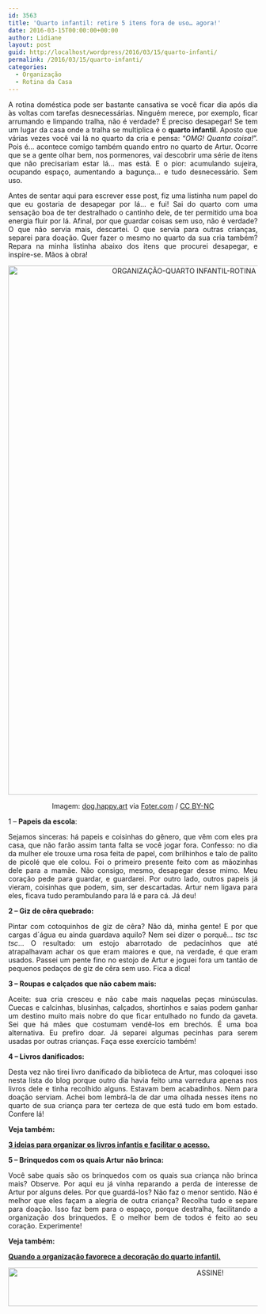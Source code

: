 ```yaml
---
id: 3563
title: 'Quarto infantil: retire 5 itens fora de uso… agora!'
date: 2016-03-15T00:00:00+00:00
author: Lidiane
layout: post
guid: http://localhost/wordpress/2016/03/15/quarto-infanti/
permalink: /2016/03/15/quarto-infanti/
categories:
  - Organização
  - Rotina da Casa
---
```

<p align="justify">
  A rotina doméstica pode ser bastante cansativa se você ficar dia após dia às voltas com tarefas desnecessárias. Ninguém merece, por exemplo, ficar arrumando e limpando tralha, não é verdade? É preciso desapegar! Se tem um lugar da casa onde a tralha se multiplica é o <strong>quarto infantil</strong>. Aposto que várias vezes você vai lá no quarto da cria e pensa: “<em>OMG! Quanta coisa!</em>”. Pois é… acontece comigo também quando entro no quarto de Artur. Ocorre que se a gente olhar bem, nos pormenores, vai descobrir uma série de itens que não precisariam estar lá… mas está. E o pior: acumulando sujeira, ocupando espaço, aumentando a bagunça… e tudo desnecessário. Sem uso.
</p>

<p align="justify">
  Antes de sentar aqui para escrever esse post, fiz uma listinha num papel do que eu gostaria de desapegar por lá… e fui! Sai do quarto com uma sensação boa de ter destralhado o cantinho dele, de ter permitido uma boa energia fluir por lá. Afinal, por que guardar coisas sem uso, não é verdade? O que não servia mais, descartei. O que servia para outras crianças, separei para doação. Quer fazer o mesmo no quarto da sua cria também? Repara na minha listinha abaixo dos itens que procurei desapegar, e inspire-se. Mãos à obra!
</p>

<p align="center">
  <img class="alignnone size-full wp-image-12370" src="http://www.trololodemulher.com.br/blog/wp-content/uploads/2016/04/ORGANIZAÇÃO-QUARTO-INFANTIL-ROTINA-DOMESTICA2.jpg" alt="ORGANIZAÇÃO-QUARTO INFANTIL-ROTINA DOMESTICA[2]" width="800" height="1069" />
</p>

<p align="center">
  Imagem: <a href="https://www.flickr.com/photos/8113246@N02/4348488461/" target="_blank">dog.happy.art</a> via <a href="http://foter.com/" target="_blank">Foter.com</a> / <a href="http://creativecommons.org/licenses/by-nc/2.0/" target="_blank">CC BY-NC</a><b></b>
</p>

<p align="justify">
  1 – <strong>Papeis da escola</strong>:
</p>

<p align="justify">
  Sejamos sinceras: há papeis e coisinhas do gênero, que vêm com eles pra casa, que não farão assim tanta falta se você jogar fora. Confesso: no dia da mulher ele trouxe uma rosa feita de papel, com brilhinhos e talo de palito de picolé que ele colou. Foi o primeiro presente feito com as mãozinhas dele para a mamãe. Não consigo, mesmo, desapegar desse mimo. Meu coração pede para guardar, e guardarei. Por outro lado, outros papeis já vieram, coisinhas que podem, sim, ser descartadas. Artur nem ligava para eles, ficava tudo perambulando para lá e para cá. Já deu!
</p>

<p align="justify">
  <strong>2 – Giz de cêra quebrado:</strong>
</p>

<p align="justify">
  Pintar com cotoquinhos de giz de cêra? Não dá, minha gente! E por que cargas d´água eu ainda guardava aquilo? Nem sei dizer o porquê… <em>tsc tsc tsc</em>… O resultado: um estojo abarrotado de pedacinhos que até atrapalhavam achar os que eram maiores e que, na verdade, é que eram usados. Passei um pente fino no estojo de Artur e joguei fora um tantão de pequenos pedaços de giz de cêra sem uso. Fica a dica!
</p>

<p align="justify">
  <strong>3 – Roupas e calçados que não cabem mais:</strong>
</p>

<p align="justify">
  Aceite: sua cria cresceu e não cabe mais naquelas peças minúsculas. Cuecas e calcinhas, blusinhas, calçados, shortinhos e saias podem ganhar um destino muito mais nobre do que ficar entulhado no fundo da gaveta. Sei que há mães que costumam vendê-los em brechós. É uma boa alternativa. Eu prefiro doar. Já separei algumas pecinhas para serem usadas por outras crianças. Faça esse exercício também!
</p>

<p align="justify">
  <strong>4 – Livros danificados:</strong>
</p>

<p align="justify">
  Desta vez não tirei livro danificado da biblioteca de Artur, mas coloquei isso nesta lista do blog porque outro dia havia feito uma varredura apenas nos livros dele e tinha recolhido alguns. Estavam bem acabadinhos. Nem para doação serviam. Achei bom lembrá-la de dar uma olhada nesses itens no quarto de sua criança para ter certeza de que está tudo em bom estado. Confere lá!
</p>

<p align="justify">
  <strong>Veja também:</strong>
</p>

<p align="justify">
  <a href="http://www.trololodemulher.com.br/2014/10/03/decoracao-infantil/" target="_blank"><strong>3 ideias para organizar os livros infantis e facilitar o acesso.</strong></a>
</p>

<p align="justify">
  <strong>5 – Brinquedos com os quais Artur não brinca:</strong>
</p>

<p align="justify">
  Você sabe quais são os brinquedos com os quais sua criança não brinca mais? Observe. Por aqui eu já vinha reparando a perda de interesse de Artur por alguns deles. Por que guardá-los? Não faz o menor sentido. Não é melhor que eles façam a alegria de outra criança? Recolha tudo e separe para doação. Isso faz bem para o espaço, porque destralha, facilitando a organização dos brinquedos. E o melhor bem de todos é feito ao seu coração. Experimente!
</p>

<p align="justify">
  <strong>Veja também:</strong>
</p>

<p align="justify">
  <a href="http://www.trololodemulher.com.br/2012/07/25/organizacao-quarto-infantil/" target="_blank"><strong>Quando a organização favorece a decoração do quarto infantil.</strong></a>
</p>

<p align="center">
  <a href="http://feedburner.google.com/fb/a/mailverify?uri=blogBichaFemea&loc=en_US" target="_blank"><img class="alignnone size-full wp-image-10439" src="http://www.trololodemulher.com.br/blog/wp-content/uploads/2014/09/ASSINE.png" alt="ASSINE!" width="800" height="78" /></a>
</p>

<p align="justify">